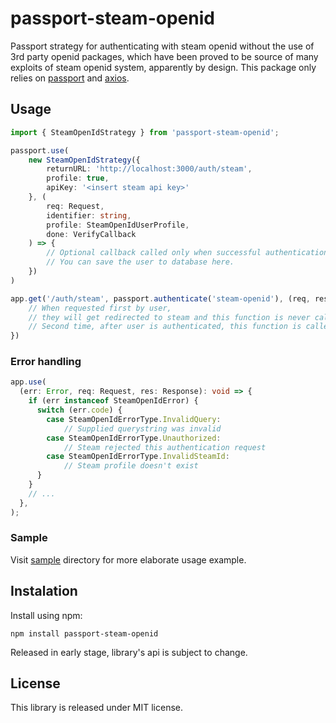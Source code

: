 # passport-steam-openid
Passport strategy for authenticating with steam openid without the use of 3rd party openid packages,
which have been proved to be source of many exploits of steam openid system, apparently by design.
This package only relies on [passport](https://www.passportjs.org/) and [axios](https://axios-http.com/).

## Usage
```ts
import { SteamOpenIdStrategy } from 'passport-steam-openid';

passport.use(
    new SteamOpenIdStrategy({
        returnURL: 'http://localhost:3000/auth/steam',
        profile: true,
        apiKey: '<insert steam api key>'
    }, (
        req: Request, 
        identifier: string, 
        profile: SteamOpenIdUserProfile, 
        done: VerifyCallback
    ) => {
        // Optional callback called only when successful authentication occurs
        // You can save the user to database here.
    })
)

app.get('/auth/steam', passport.authenticate('steam-openid'), (req, res) => {
    // When requested first by user,
    // they will get redirected to steam and this function is never called.
    // Second time, after user is authenticated, this function is called.
})
```

### Error handling
```ts
app.use(
  (err: Error, req: Request, res: Response): void => {
    if (err instanceof SteamOpenIdError) {
      switch (err.code) {
        case SteamOpenIdErrorType.InvalidQuery:
            // Supplied querystring was invalid
        case SteamOpenIdErrorType.Unauthorized:
            // Steam rejected this authentication request
        case SteamOpenIdErrorType.InvalidSteamId:
            // Steam profile doesn't exist
      }
    }
    // ...
  },
);
```

### Sample
Visit [sample](./sample) directory for more elaborate usage example.

## Instalation
Install using npm:
```
npm install passport-steam-openid
```
Released in early stage, library's api is subject to change.

## License
This library is released under MIT license.
